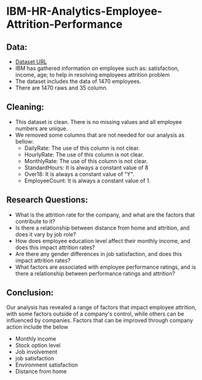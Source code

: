 # IBM-HR-Analytics-Employee-Attrition-Performance
## Data:
* [Dataset URL]([https://www.kaggle.com/datasets/pavansubhasht/ibm-hr-analytics-attrition-dataset])
* IBM has gathered information on employee such as: satisfaction, income, age; to help in resolving employees attrition problem
* The dataset includes the data of 1470 employees.
* There are 1470 raws and 35 column.

## Cleaning:
* This dataset is clean. There is no missing values and all employee numbers are unique.
* We removed some columns that are not needed for our analysis as bellow:
  - DailyRate: The use of this column is not clear.
  - HourlyRate: The use of this column is not clear.
  - MonthlyRate: The use of this column is not clear.
  - StandardHours: It is always a constant value of 8
  - Over18: It is always a constant value of "Y".
  - EmployeeCount: It is always a constant value of 1.

## Research Questions:
* What is the attrition rate for the company, and what are the factors that contribute to it?
* Is there a relationship between distance from home and attrition, and does it vary by job role?
* How does employee education level affect their monthly income, and does this impact attrition rates?
* Are there any gender differences in job satisfaction, and does this impact attrition rates?
* What factors are associated with employee performance ratings, and is there a relationship between performance ratings and attrition?

## Conclusion:
Our analysis has revealed a range of factors that impact employee attrition, with some factors outside of a company's control, while others can be influenced by companies. Factors that can be improved through company action include the below 
- Monthly income
- Stock option level
- Job involvement
- job satisfaction
- Environment satisfaction
- Distance from home



